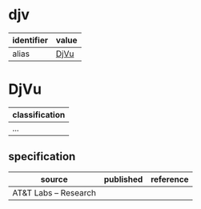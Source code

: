 # djv

| identifier     | value
| -------------- | -----
| alias          | [DjVu](#djvu)

# DjVu
| classification
| --------------
| ...

## specification
| source | published         | reference
| ------ | ----------------- | ---------
| AT&T Labs – Research
